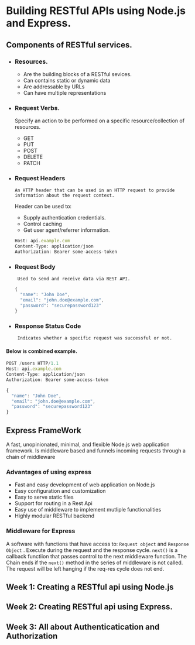# Building RESTful APIs using Node.js and Express.

## Components of RESTful services.

- ### Resources.
  -  Are the building blocks of a RESTful sevices.
  -  Can contains static or dynamic data
  -  Are addressable by URLs
  -  Can have multiple representations
  
- ### Request Verbs.
     Specify an action to be performed on a specific resource/collection of resources.
  
  - GET
  - PUT
  - POST
  - DELETE
  - PATCH

- ### Request Headers
      An HTTP header that can be used in an HTTP request to provide information about the request context.
  
  Header can be used to:

  - Supply authentication credentials.
  - Control caching
  - Get user agent/referrer information.
  
  ```js
  Host: api.example.com
  Content-Type: application/json
  Authorization: Bearer some-access-token 
  ```

- ### Request Body
       Used to send and receive data via REST API.
    
    ```js
    {
      "name": "John Doe",
      "email": "john.doe@example.com",
      "password": "securepassword123"
    }
  ```

- ### Response Status Code
       Indicates whether a specific request was successful or not.


#### Below is combined example.

  ```js
  POST /users HTTP/1.1
  Host: api.example.com
  Content-Type: application/json
  Authorization: Bearer some-access-token

  {
    "name": "John Doe",
    "email": "john.doe@example.com",
    "password": "securepassword123"
  }


   ```

  ## Express FrameWork

  A fast, unopinionated, minimal, and flexible Node.js web application framework.
  Is middleware based and funnels incoming requests through a chain of middleware

  ### Advantages of using express
  - Fast and easy development of web application on Node.js
  - Easy configuration and customization
  - Easy to serve static files
  - Support for routing in a Rest Api
  - Easy use of middleware to implement mutliple functionalities
  - Highly modular RESTful backend
  
  ### Middleware for Express
  A software with functions that have access to: `Request object` and `Response Object` .
  Execute during the request and the response cycle.
  `next()` is a callback functiion that passes control to the next middleware function.
  The Chain ends if the `next()` method in the series of middleware is not called.
  The request will be left hanging if the req-res cycle does not end.

  ## Week 1: Creating a RESTful api using Node.js
  
  ## Week 2: Creating RESTful api using Express.
  
  ## Week 3: All about Authenticatication and Authorization